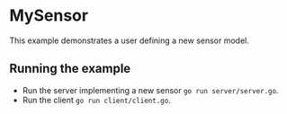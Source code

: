 # MySensor

This example demonstrates a user defining a new sensor model.

## Running the example

* Run the server implementing a new sensor `go run server/server.go`.
* Run the client `go run client/client.go`.
